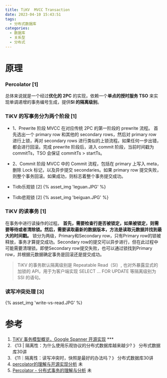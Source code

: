 ```yaml
---
title: TiKV  MVCC Transaction
date: 2023-04-10 15:43:51
tags:
  - 分布式数据库
categories:  
  - 数据库
  - 关系型
  - 分布式
---
```


<p></p>
<!-- more -->


# 原理 
### Percolator  [1]

  总体来说就是一个经过**优化的 2PC** 的实现，依赖一个**单点的授时服务 TSO** 来实现单调递增的事务编号生成，提供**SI 的隔离级别**。

### TiKV 的写事务分为两个阶段  [1]
+ 1、Prewrite 阶段
  MVCC 在对应传统 2PC 的第一阶段的 prewrite 流程。
  首先选出一个 primary row 和其他的 secondary rows，然后对 primary row 进行上锁，再对 secondary rows 进行类似的上锁流程。如果任何一步出错，都会进行回滚。完成 prewrite 阶段后，进入 commit 阶段，当前时间戳为 commitTs，TSO 会保证 commitTs > startTs。

+ 2、Commit 阶段
  MVCC 中的 Commit 流程，包括在 primary 上写入 meta，删除 Lock 标记，以及异步提交 secondaries。如果 primary row 提交失败，则整个事务回滚。如果成功，则标志着整个事务提交成功。

+ Tidb乐观锁 [2]
{% asset_img  'leguan.JPG' %}

+ Tidb悲观锁 [2]
{% asset_img  'beiguan.JPG' %}

### TiKV 的读事务  [1]
  在事务中进行读操作的过程。
  **首先，需要检查行是否被锁定，如果被锁定，则需要等待或者清除锁。然后，需要读取最新的数据版本，方法是读取元数据并找到最大的时间戳。** 锁分为两级，Primary和Secondary row，只有Primary row的锁被释放，事务才算提交成功。Secondary row的提交可以异步进行，但在此过程中可能需要清理锁。即使Secondary row提交失败，也可以通过锁找到Primary row，并根据元数据确定事务是回滚还是提交成功。

> TiKV 的事务默认隔离级别是 Repeatable Read（SI）, 也对外暴露显式的加锁的 API，用于为客户端实现 SELECT … FOR UPDATE 等隔离级别为 SSI 的语句。


###  读写冲突处理 [3]
{% asset_img  'write-vs-read.JPG' %}

# 参考

1. [TiKV 事务模型概览，Google Spanner 开源实现](https://cn.pingcap.com/blog/tidb-transaction-model)  *** 
2. 《13 | 隔离性：为什么使用乐观协议的分布式数据库越来越少? 》  分布式数据库30讲
3. 《11｜隔离性：读写冲突时，快照是最好的办法吗？》 分布式数据库30讲
99. [percolator的理解与开源实现分析](https://zhuanlan.zhihu.com/p/149377959)   未
100. [Percolator - 分布式事务的理解与分析](https://zhuanlan.zhihu.com/p/261115166)   未